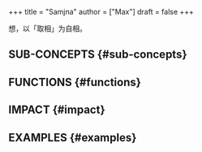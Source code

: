 +++
title = "Samjna"
author = ["Max"]
draft = false
+++

想，以「取相」为自相。


## SUB-CONCEPTS {#sub-concepts}


## FUNCTIONS {#functions}


## IMPACT {#impact}


## EXAMPLES {#examples}
